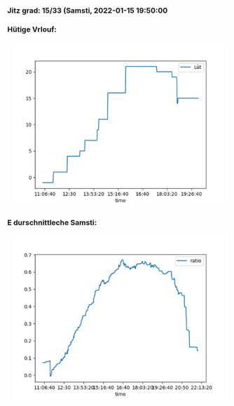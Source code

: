 ### Jitz grad: 15/33 (Samsti, 2022-01-15 19:50:00

### Hütige Vrlouf:
![Graph](Today.png)

### E durschnittleche Samsti:
![Graph](Samsti.png)
